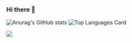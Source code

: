 ### Hi there 👋

![Anurag's GitHub stats](https://github-readme-stats.vercel.app/api?username=pavelavl&show_icons=true&bg_color=00000000&hide_border=true&hide_title=true)
![Top Languages Card](https://github-readme-stats.vercel.app/api/top-langs/?username=pavelavl&layout=compact&langs_count=10&card_width=250&theme=default&bg_color=00000000&include_all_commits=true&hide_border=true&hide_title=true)


![](https://komarev.com/ghpvc/?username=pavelavl&style=flat-square&abbreviated=true)
